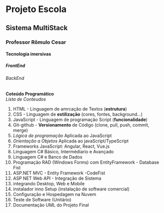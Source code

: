 <h1> Projeto Escola </h1>
<h2> Sistema MultiStack </h2>
<h3> Professor Rômulo Cesar </h3>
<h4> Tecnologia imersivas </h4>
<h5> FrontEnd </h5>
<h6> BackEnd </h6>

**Coteúdo Programático**<br>
*Lista de Conteudos*

1. HTML - Linguagem de amrcação de Textos (**estrutura**)
2. CSS - Linguagem de **estilização** (cores, fontes, background...)
3. JavaScript - Linguagem de programação Script (**funcionalidade**)
4. Git-github - **Versionamento** de Código (clone, pull, push, commit, merge)
5. *Lógica de programação* Aplicada ao JavaScript
6. *Orientação a Objetos* Aplicada ao javaScript/TypeScript
7. Frameworks JavaScript: Angular, React, Vue.js
8. Linguagem C# Básico, Intermédiario e Avançado
9. Linguagem C# e Banco de Dados
10. Programação RAD (Windows Forms) com EntityFramework - Database Fist
11. ASP.NET MVC - Entity Framework -CodeFist
12. ASP NET Web API - Integração de Sistema
13. integrando Desktop, Web e Mobile
14. instalador inno Setup (instalação de software comercial)
15. Configuração e Hospedagem na Nuvem
16. Teste de Software (Unitário)
17. Documentação UML do Projeto Final
